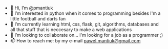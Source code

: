 - 👋 Hi, I’m @pmantiuk
- 👀 I’m interested in python when it comes to programming besides I'm a little football and darts fan
- 🌱 I’m currently learning html, css, flask, git, algorithms, databases and all that stuff that is neccesary to make a web applications
- 💞️ I’m looking to collaborate on... I'm looking for a job as a programmer ;)
- 📫 How to reach me: by my e-mail pawel.mantiuk@gmail.com

<!---
pmantiuk/pmantiuk is a ✨ special ✨ repository because its `README.md` (this file) appears on your GitHub profile.
You can click the Preview link to take a look at your changes.
--->
